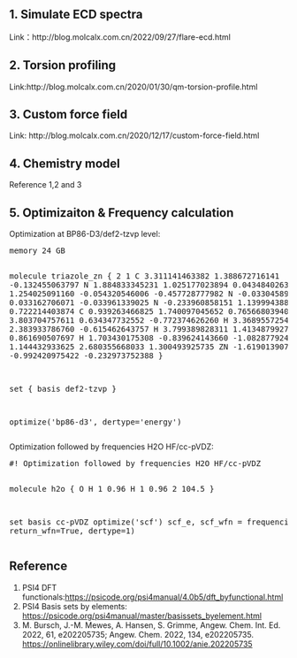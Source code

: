 <h2>1. Simulate ECD spectra</h2>
<p>Link：http://blog.molcalx.com.cn/2022/09/27/flare-ecd.html</p>

<h2>2. Torsion profiling</h2>
<p>Link:http://blog.molcalx.com.cn/2020/01/30/qm-torsion-profile.html</p>

<h2>3. Custom force field</h2>
<p>Link: http://blog.molcalx.com.cn/2020/12/17/custom-force-field.html</p>

<h2>4. Chemistry model</h2>
<p>Reference 1,2 and 3 </p>
<h2>5. Optimizaiton & Frequency calculation </h2>
<p>Optimization at BP86-D3/def2-tzvp level:</p>
<pre lang="python">
memory 24 GB 

molecule triazole_zn {
2 1
    C            3.311141463382     1.388672716141    -0.132455063797
    N            1.884833345231     1.025177023894     0.043484026310
    C            1.254025091160    -0.054320546006    -0.457728777982
    N           -0.033045892061     0.033162706071    -0.033961339025
    N           -0.233960858151     1.139994388482     0.722214403874
    C            0.939263466825     1.740097045652     0.765668039406
    H            3.803704757611     0.634347732552    -0.772374626260
    H            3.368955725442     2.383933786760    -0.615462643757
    H            3.799389828311     1.413487992718     0.861690507697
    H            1.703430175308    -0.839624143660    -1.082877924916
    H            1.144432933625     2.680355668033     1.300493925735
    ZN          -1.619013907139    -0.992420975422    -0.232973752388
}

set {
    basis def2-tzvp
}

optimize('bp86-d3', dertype='energy')
</pre>
<p>Optimization followed by frequencies H2O HF/cc-pVDZ:</p>
<pre lang="python">
#! Optimization followed by frequencies H2O HF/cc-pVDZ

molecule h2o {
  O 
  H 1 0.96
  H 1 0.96 2 104.5
}

set basis cc-pVDZ
optimize('scf')
scf_e, scf_wfn = frequencies('scf', return_wfn=True, dertype=1)
</pre>
<h2>Reference</h2>
<ol>
  <li>PSI4 DFT functionals:<a href="https://psicode.org/psi4manual/4.0b5/dft_byfunctional.html">https://psicode.org/psi4manual/4.0b5/dft_byfunctional.html</a></li>
  <li>PSI4 Basis sets by elements: <a href="https://psicode.org/psi4manual/master/basissets_byelement.html">https://psicode.org/psi4manual/master/basissets_byelement.html</a></li>
  <li>M. Bursch, J.-M. Mewes, A. Hansen, S. Grimme, Angew. Chem. Int. Ed. 2022, 61, e202205735; Angew. Chem. 2022, 134, e202205735. <a href="https://onlinelibrary.wiley.com/doi/full/10.1002/anie.202205735">https://onlinelibrary.wiley.com/doi/full/10.1002/anie.202205735</a></li>
</ol>
